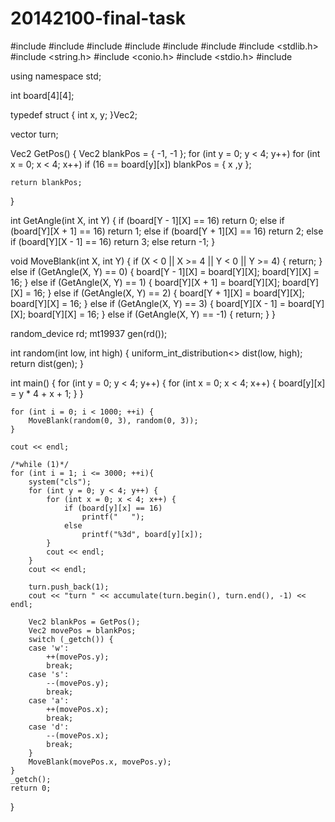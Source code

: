 # 20142100-final-task
#include <iostream>
#include <iomanip>
#include<vector>
#include<string>
#include <algorithm>
#include <random>
#include <stdlib.h>
#include <string.h>
#include <conio.h>
#include <stdio.h>
#include <numeric>

using namespace std;

int board[4][4];

typedef struct {
	int x, y;
}Vec2;

vector<int> turn;

Vec2 GetPos() {
	Vec2 blankPos = { -1, -1 };
	for (int y = 0; y < 4; y++)
		for (int x = 0; x < 4; x++)
			if (16 == board[y][x])
				blankPos = { x ,y };

	return blankPos;
}

int GetAngle(int X, int Y) {
	if (board[Y - 1][X] == 16)
		return 0;
	else if (board[Y][X + 1] == 16)
		return 1;
	else if (board[Y + 1][X] == 16)
		return 2;
	else if (board[Y][X - 1] == 16)
		return 3;
	else return -1;
}

void MoveBlank(int X, int Y) {
	if (X < 0 || X >= 4 || Y < 0 || Y >= 4) {
		return;
	}
	else if (GetAngle(X, Y) == 0) {
		board[Y - 1][X] = board[Y][X];
		board[Y][X] = 16;
	}
	else if (GetAngle(X, Y) == 1) {
		board[Y][X + 1] = board[Y][X];
		board[Y][X] = 16;
	}
	else if (GetAngle(X, Y) == 2) {
		board[Y + 1][X] = board[Y][X];
		board[Y][X] = 16;
	}
	else if (GetAngle(X, Y) == 3) {
		board[Y][X - 1] = board[Y][X];
		board[Y][X] = 16;
	}
	else if (GetAngle(X, Y) == -1) {
		return;
	}
}

random_device rd;
mt19937 gen(rd());

int random(int low, int high)
{
	uniform_int_distribution<> dist(low, high);
	return dist(gen);
}

int main() {
	for (int y = 0; y < 4; y++) {
		for (int x = 0; x < 4; x++) {
			board[y][x] = y * 4 + x + 1;
		}
	}

	for (int i = 0; i < 1000; ++i) {
		MoveBlank(random(0, 3), random(0, 3));
	}
	
	cout << endl;

	/*while (1)*/
	for (int i = 1; i <= 3000; ++i){
		system("cls");
		for (int y = 0; y < 4; y++) {
			for (int x = 0; x < 4; x++) {
				if (board[y][x] == 16)
					printf("   ");
				else
					printf("%3d", board[y][x]);
			}
			cout << endl;
		}
		cout << endl;

		turn.push_back(1);
		cout << "turn " << accumulate(turn.begin(), turn.end(), -1) << endl;

		Vec2 blankPos = GetPos();
		Vec2 movePos = blankPos;
		switch (_getch()) {
		case 'w':
			++(movePos.y);
			break;
		case 's':
			--(movePos.y);
			break;
		case 'a':
			++(movePos.x);
			break;
		case 'd':
			--(movePos.x);
			break;
		}
		MoveBlank(movePos.x, movePos.y);
	}
	_getch();
	return 0;
}
